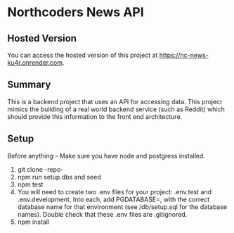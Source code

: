 # Northcoders News API

## Hosted Version
You can access the hosted version of this project at https://nc-news-ku4r.onrender.com.

## Summary
This is a backend project that uses an API for accessing data. This projecr mimics the building of a real world backend service (such as Reddit) which should provide this information to the front end architecture.

## Setup

Before anything - Make sure you have node and postgress installed.

1. git clone -repo-
2. npm run setup.dbs and seed
3. npm test
4. You will need to create two .env files for your project: .env.test and .env.development. Into each, add PGDATABASE=, with the correct database name for that environment (see /db/setup.sql for the database names). Double check that these .env files are .gitignored.
5. npm install